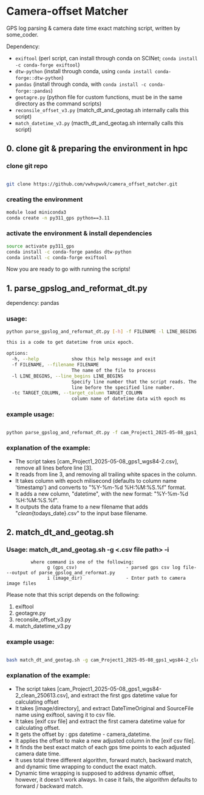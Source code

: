 # Camera-offset Matcher
GPS log parsing & camera date time exact matching script, written by some_coder. 

Dependency:
- `exiftool` (perl script, can install through conda on SCINet; `conda install -c conda-forge exiftool`)
- `dtw-python` (install through conda, using `conda install conda-forge::dtw-python`)
- `pandas` (install through conda, with `conda install -c conda-forge::pandas`)
- `geotagre.py` (python file for custom functions, must be in the same directory as the command scripts)
- `reconsile_offset_v3.py` (match_dt_and_geotag.sh internally calls this script)
- `match_datetime_v3.py` (macth_dt_and_geotag.sh internally calls this script)

## 0. clone git & preparing the environment in hpc

### clone git repo
```bash

git clone https://github.com/vwhvpwvk/camera_offset_matcher.git

```

### creating the environment

```bash
module load miniconda3
conda create -n py311_gps python==3.11

```

### activate the environment & install dependencies

```bash
source activate py311_gps
conda install -c conda-forge pandas dtw-python
conda install -c conda-forge exiftool
```
Now you are ready to go with running the scripts!

## 1. parse_gpslog_and_reformat_dt.py

dependency: pandas

### usage: 

```bash
python parse_gpslog_and_reformat_dt.py [-h] -f FILENAME -l LINE_BEGINS [-tc TARGET_COLUMN]

this is a code to get datetime from unix epoch.

options:
  -h, --help            show this help message and exit
  -f FILENAME, --filename FILENAME
                        The name of the file to process
  -l LINE_BEGINS, --line_begins LINE_BEGINS
                        Specify line number that the script reads. The script removes every
                        line before the specified line number.
  -tc TARGET_COLUMN, --target_column TARGET_COLUMN
                        column name of datetime data with epoch ms
```
### example usage:

```bash

python parse_gpslog_and_reformat_dt.py -f cam_Project1_2025-05-08_gps1_wgs84-2.csv -l 3

```

### explanation of the example:
- The script takes [cam_Project1_2025-05-08_gps1_wgs84-2.csv], remove all lines before line [3].
- It reads from line 3, and removing all trailing white spaces in the column. 
- It takes column with epoch milisecond (defaults to column name 'timestamp') and converts to "%Y-%m-%d %H:%M:%S.%f" format.
- It adds a new column, "datetime", with the new format: "%Y-%m-%d %H:%M:%S.%f".
- It outputs the data frame to a new filename that adds "_clean_{todays_date}.csv" to the input base filename.

## 2. match_dt_and_geotag.sh

### Usage: match_dt_and_geotag.sh -g <.csv file path> -i <directory>
             where command is one of the following:
                   g (gps_csv)                  - parsed gps csv log file---output of parse_gpslog_and_reformat.py
                   i (image_dir)                - Enter path to camera image files
Please note that this script depends on the following:
 1. exiftool
 2. geotagre.py
 3. reconsile_offset_v3.py
 4. match_datetime_v3.py

### example usage:

```bash

bash match_dt_and_geotag.sh -g cam_Project1_2025-05-08_gps1_wgs84-2_clean_250613.csv -i image/directory

```

### explanation of the example:

- The script takes [cam_Project1_2025-05-08_gps1_wgs84-2_clean_250613.csv], and extract the first gps datetime value for calculating offset
- It takes [image/directory], and extract DateTimeOriginal and SourceFile name using exiftool, saving it to csv file. 
- It takes [exif csv file] and extract the first camera datetime value for calculating offset.
- It gets the offset by : gps datetime - camera_datetime.
- It applies the offset to make a new adjusted column in the [exif csv file].
- It finds the best exact match of each gps time points to each adjusted camera date time.
- It uses total three different algorithm, forward match, backward match, and dynamic time wrapping to conduct the exact match.
- Dynamic time wrapping is supposed to address dynamic offset, however, it doesn't work always. In case it fails, the algorithm defaults to forward / backward match.



